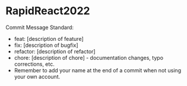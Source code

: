 # RapidReact2022

Commit Message Standard:
<p>
<ul>
  <li>feat: [description of feature]</li>
  <li>fix: [description of bugfix] </li>
  <li>refactor: [description of refactor]</li>
  <li>chore: [description of chore] - documentation changes, typo corrections, etc.</li>
  <li>Remember to add your name at the end of a commit when not using your own account.</li>
</ul>
